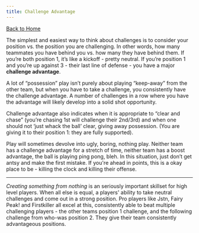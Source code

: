 ```yaml
---
title: Challenge Advantage
---
```


[Back to Home](index.md)

The simplest and easiest way to think about challenges is to consider your position vs. the position you are challenging. In other words, how many  teammates you have behind you vs. how many they have behind them. If you’re both position 1, it’s like a kickoff - pretty neutral. If you’re position 1 and you’re up against 3 - their last line of defense - you  have a major **challenge advantage**. 

 A lot of “possession” play isn’t purely about playing “keep-away” from the other team, but when you have to take a challenge, you consistently have the challenge advantage. A number of challenges in a row where you have the advantage will likely develop into a solid shot opportunity.

Challenge advantage also indicates when it is appropriate to “clear and chase”  (you’re chasing 1st will challenge their 2nd/3rd) and when one should not ‘just whack the ball’ clear, giving away possession. (You are giving it to their position 1: they are fully supported).

Play will sometimes devolve into ugly, boring, nothing play. Neither team has a challenge advantage for a stretch of time, neither team has a  boost advantage, the ball is playing ping pong, bleh. In this situation, just don’t get antsy and make the first mistake. If you're ahead in points, this is a okay place to be - killing the clock and killing their offense.

---

*Creating something from nothing* is an seriously important skillset for high level players. When all else is equal, a players' ability to take neutral challenges and come out in a strong position. Pro players like Jstn, Fairy Peak! and Firstkiller all excel at this, consistently able to beat multiple challenging players - the other teams position 1 challenge, and the following challenge from who-was position 2. They give their team consistently advantageous positions.

